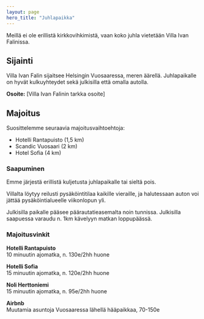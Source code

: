 ```yaml
---
layout: page
hero_title: "Juhlapaikka"
---
```


Meillä ei ole erillistä kirkkovihkimistä, vaan koko juhla vietetään Villa Ivan Falinissa.

## Sijainti

Villa Ivan Falin sijaitsee Helsingin Vuosaaressa, meren äärellä. Juhlapaikalle on hyvät kulkuyhteydet sekä julkisilla että omalla autolla.

**Osoite:** [Villa Ivan Falinin tarkka osoite]

## Majoitus

Suosittelemme seuraavia majoitusvaihtoehtoja:

- Hotelli Rantapuisto (1,5 km)
- Scandic Vuosaari (2 km)
- Hotel Sofia (4 km)

### Saapuminen

Emme järjestä erillistä kuljetusta juhlapaikalle tai sieltä pois.

Villalta löytyy reilusti pysäköintitilaa kaikille vieraille, ja halutessaan auton voi jättää pysäköintialueelle viikonlopun yli.

Julkisilla paikalle pääsee päärautatieasemalta noin tunnissa. Julkisilla saapuessa varaudu n. 1km kävelyyn matkan loppupäässä.

### Majoitusvinkit

**Hotelli Rantapuisto**  
10 minuutin ajomatka, n. 130e/2hh huone

**Hotelli Sofia**  
15 minuutin ajomatka, n. 120e/2hh huone

**Noli Herttoniemi**  
15 minuutin ajomatka, n. 95e/2hh huone

**Airbnb**  
Muutamia asuntoja Vuosaaressa lähellä hääpaikkaa, 70-150e 